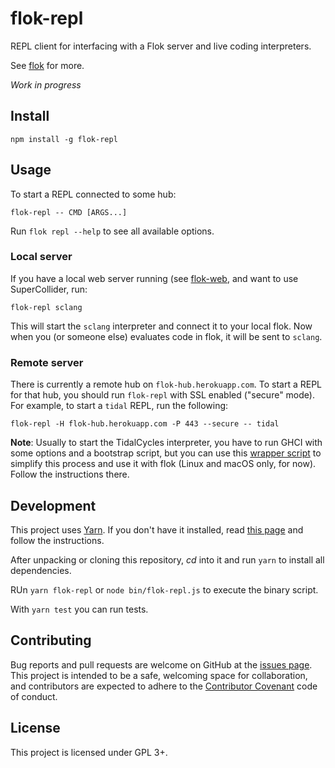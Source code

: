 # flok-repl

REPL client for interfacing with a Flok server and live coding interpreters.

See [flok](https://github.com/munshkr/flok) for more.

*Work in progress*


## Install

```
npm install -g flok-repl
```


## Usage

To start a REPL connected to some hub:

```
flok-repl -- CMD [ARGS...]
```

Run `flok repl --help` to see all available options.

### Local server

If you have a local web server running (see
[flok-web](https://github.com/munshkr/flok/tree/master/packages/web), and want
to use SuperCollider, run:

```
flok-repl sclang
```

This will start the `sclang` interpreter and connect it to your local flok. Now
when you (or someone else) evaluates code in flok, it will be sent to `sclang`.

### Remote server

There is currently a remote hub on `flok-hub.herokuapp.com`. To start a REPL
for that hub, you should run `flok-repl` with SSL enabled ("secure" mode).  For
example, to start a `tidal` REPL, run the following:

```
flok-repl -H flok-hub.herokuapp.com -P 443 --secure -- tidal
```

**Note**: Usually to start the TidalCycles interpreter, you have to run GHCI
with some options and a bootstrap script, but you can use this [wrapper
script](https://gist.github.com/munshkr/4cf8745a4983f3cd361826978481bd74) to
simplify this process and use it with flok (Linux and macOS only, for now).
Follow the instructions there.


## Development

This project uses [Yarn](https://yarnpkg.com). If you don't have it installed,
read [this page](https://yarnpkg.com/lang/en/docs/install/) and follow the
instructions.

After unpacking or cloning this repository, *cd* into it and run `yarn` to
install all dependencies.

RUn `yarn flok-repl` or `node bin/flok-repl.js` to execute the binary script.

With `yarn test` you can run tests.


## Contributing

Bug reports and pull requests are welcome on GitHub at the [issues
page](https://github.com/munshkr/flok). This project is intended to be a
safe, welcoming space for collaboration, and contributors are expected to
adhere to the [Contributor Covenant](http://contributor-covenant.org) code of
conduct.


## License

This project is licensed under GPL 3+.

